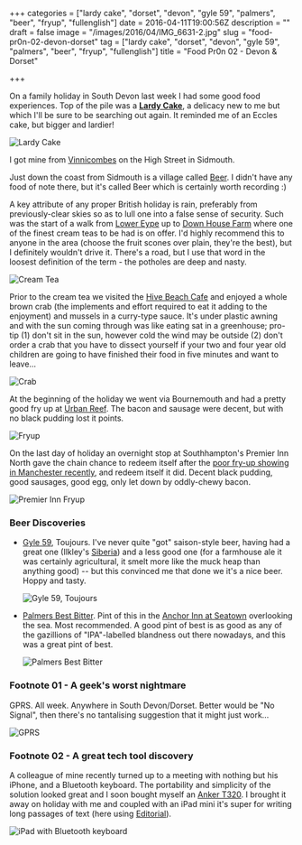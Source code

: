 +++
categories = ["lardy cake", "dorset", "devon", "gyle 59", "palmers", "beer", "fryup", "fullenglish"]
date = 2016-04-11T19:00:56Z
description = ""
draft = false
image = "/images/2016/04/IMG_6631-2.jpg"
slug = "food-pr0n-02-devon-dorset"
tag = ["lardy cake", "dorset", "devon", "gyle 59", "palmers", "beer", "fryup", "fullenglish"]
title = "Food Pr0n 02 - Devon & Dorset"

+++

On a family holiday in South Devon last week I had some good food experiences. Top of the pile was a **[Lardy Cake](https://en.m.wikipedia.org/wiki/Lardy_cake)**, a delicacy new to me but which I'll be sure to be searching out again. It reminded me of an Eccles cake, but bigger and lardier! 

![Lardy Cake](/images/2016/04/thumb_IMG_6953_1024.jpg)

I got mine from [Vinnicombes](https://maps.google.com/?q=Vinnicombes%20Ltd%2C%2060%20High%20St%2C%20Sidmouth%2C%20Devon%20EX10%208EH&ftid=0x486d9ce356de16b5:0xd613601c4557c408&hl=en-GB&gl=uk) on the High Street in Sidmouth. 

Just down the coast from Sidmouth is a village called [Beer](https://maps.google.com/?q=Beer%2C%20Devon&ftid=0x486d8141cbe68345:0xc5a6d16d3c454ca3&hl=en-GB&gl=uk). I didn't have any food of note there, but it's called Beer which is certainly worth recording :) 

A key attribute of any proper British holiday is rain, preferably from previously-clear skies so as to lull one into a false sense of security. Such was the start of a walk from [Lower Eype]() up to [Down House Farm]() where one of the finest cream teas to be had is on offer. I'd highly recommend this to anyone in the area (choose the fruit scones over plain, they're the best), but I definitely wouldn't drive it. There's a road, but I use that word in the loosest definition of the term - the potholes are deep and nasty.

![Cream Tea](/images/2016/04/IMG_6631-1.jpg)

Prior to the cream tea we visited the [Hive Beach Cafe](http://www.hivebeachcafe.co.uk/) and enjoyed a whole brown crab (the implements and effort required to eat it adding to the enjoyment) and mussels in a curry-type sauce. It's under plastic awning and with the sun coming through was like eating sat in a greenhouse; pro-tip (1) don't sit in the sun, however cold the wind may be outside (2) don't order a crab that you have to dissect yourself if your two and four year old children are going to have finished their food in five minutes and want to leave…

![Crab](/images/2016/04/IMG_1036.JPG)

At the beginning of the holiday we went via Bournemouth and had a pretty good fry up at [Urban Reef](http://www.urbanreef.com/). The bacon and sausage were decent, but with no black pudding lost it points. 

![Fryup](/images/2016/04/IMG_6562.jpg)

On the last day of holiday an overnight stop at Southhampton's Premier Inn North gave the chain chance to redeem itself after the [poor fry-up showing in Manchester recently](http://rmoff.net/2016/03/19/food-pr0n-01/), and redeem itself it did. Decent black pudding, good sausages, good egg, only let down by oddly-chewy bacon.

![Premier Inn Fryup](/images/2016/04/IMG_7375-1.jpg)

### Beer Discoveries

* [Gyle 59](http://gyle59.co.uk/), Toujours. I've never quite "got" saison-style beer, having had a great one (Ilkley's [Siberia](http://www.ilkleybrewery.co.uk/our-beers/item/siberia)) and a less good one (for a farmhouse ale it was certainly agricultural, it smelt more like the muck heap than anything good) -- but this convinced me that done we it's a nice beer. Hoppy and tasty. 

  ![Gyle 59, Toujours](/images/2016/04/IMG_6808.jpg)
	
* [Palmers Best Bitter](http://palmersbrewery.com/ales/cask-ale/best-bitter/). Pint of this in the [Anchor Inn at Seatown](http://www.theanchorinnseatown.co.uk/) overlooking the sea. Most recommended. A good pint of best is as good as any of the gazillions of "IPA"-labelled blandness out there nowadays, and this was a great pint of best.

  ![Palmers Best Bitter](/images/2016/04/IMG_6692.jpg)
	
### Footnote 01 - A geek's worst nightmare

GPRS. All week. Anywhere in South Devon/Dorset. Better would be "No Signal", then there's no tantalising suggestion that it might just work…

![GPRS](/images/2016/04/IMG_6807.jpg)

### Footnote 02 - A great tech tool discovery

A colleague of mine recently turned up to a meeting with nothing but his iPhone, and a Bluetooth keyboard. The portability and simplicity of the solution looked great and I soon bought myself an [Anker T320](http://www.amazon.co.uk/Bluetooth-Ultra-Slim-Aluminum-Keyboard-Windows-Android/dp/B00BKW2410). I brought it away on holiday with me and coupled with an iPad mini it's super for writing long passages of text (here using [Editorial](http://omz-software.com/editorial/)). 

![iPad with Bluetooth keyboard](/images/2016/04/IMG_6966.jpg)
